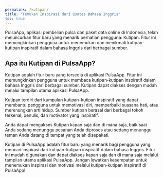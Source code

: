 ```yaml
---
permalink: /kutipan/
title: "Temukan Inspirasi dari Quotes Bahasa Inggris"
toc: true
---
```


PulsaApp, aplikasi pembelian pulsa dan paket data online di Indonesia, telah meluncurkan fitur baru yang menarik perhatian pengguna: Kutipan. Fitur ini memungkinkan pengguna untuk menemukan dan menikmati kutipan-kutipan inspiratif dalam bahasa Inggris dari berbagai sumber.

## Apa itu Kutipan di PulsaApp?

Kutipan adalah fitur baru yang tersedia di aplikasi PulsaApp. Fitur ini memungkinkan pengguna untuk membaca kutipan-kutipan inspiratif dalam bahasa Inggris dari berbagai sumber. Kutipan dapat diakses dengan mudah melalui tampilan utama aplikasi PulsaApp.

Kutipan terdiri dari kumpulan kutipan-kutipan inspiratif yang dapat membantu pengguna untuk memotivasi diri, memperbaiki suasana hati, atau merenungkan arti hidup. Sumber kutipan berasal dari berbagai tokoh terkenal, penulis, dan motivator yang inspiratif.

Anda dapat mengakses Kutipan kapan saja dan di mana saja, baik saat Anda sedang menunggu pesanan Anda diproses atau sedang menunggu teman Anda datang di tempat yang telah disepakati.

Kutipan di PulsaApp adalah fitur baru yang menarik bagi pengguna yang mencari inspirasi dari kutipan-kutipan inspiratif dalam bahasa Inggris. Fitur ini mudah digunakan dan dapat diakses kapan saja dan di mana saja melalui tampilan utama aplikasi PulsaApp. Jangan lewatkan kesempatan untuk menemukan inspirasi dan motivasi melalui kutipan-kutipan inspiratif di PulsaApp!